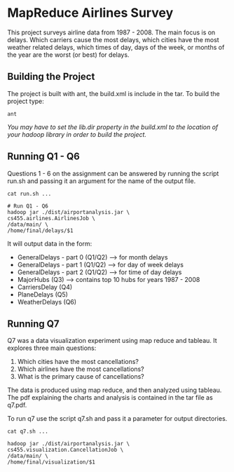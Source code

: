# MapReduce Airlines Survey

This project surveys airline data from 1987 - 2008. The main focus is on delays. Which carriers cause the most delays, which cities have the most weather related delays, which times of day, days of the week, or months of the year are the worst (or best) for delays.

## Building the Project

The project is built with ant, the build.xml is include in the tar. To build the project type:

```
ant
```
*You may have to set the lib.dir property in the build.xml to the location of your hadoop library in order to build the project.*

## Running Q1 - Q6

Questions 1 - 6 on the assignment can be answered by running the script run.sh and passing it an argument for the name of the output file.

```
cat run.sh ...

# Run Q1 - Q6
hadoop jar ./dist/airportanalysis.jar \
cs455.airlines.AirlinesJob \
/data/main/ \
/home/final/delays/$1

```

It will output data in the form:

* GeneralDelays - part 0 (Q1/Q2) --> for month delays
* GeneralDelays - part 1 (Q1/Q2) --> for day of week delays
* GeneralDelays - part 2 (Q1/Q2) --> for time of day delays
* MajorHubs (Q3) --> contains top 10 hubs for years 1987 - 2008
* CarriersDelay (Q4)
* PlaneDelays (Q5)
* WeatherDelays (Q6)

## Running Q7

Q7 was a data visualization experiment using map reduce and tableau. It explores three main questions:
1. Which cities have the most cancellations?
2. Which airlines have the most cancellations?
3. What is the primary cause of cancellations?

The data is produced using map reduce, and then analyzed using tableau. The pdf explaining the charts and analysis is contained in the tar file as q7.pdf.

To run q7 use the script q7.sh and pass it a parameter for output directories.

```
cat q7.sh ...

hadoop jar ./dist/airportanalysis.jar \
cs455.visualization.CancellationJob \
/data/main/ \
/home/final/visualization/$1

```

